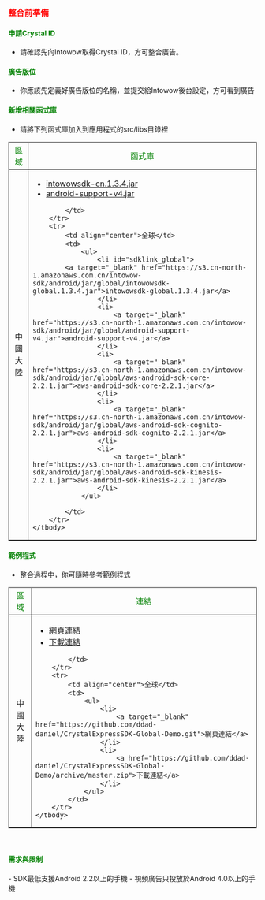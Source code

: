 ﻿﻿<h3 id='before' style='color:red'>整合前準備</h3>

<h4 id='CrystalID' style='color:green'>申請Crystal ID</h4>

- 請確認先向Intowow取得Crystal ID，方可整合廣告。

<h4 id='placement' style='color:green'>廣告版位</h4>

- 你應該先定義好廣告版位的名稱，並提交給Intowow後台設定，方可看到廣告

<h4 id='import' style='color:green'>新增相關函式庫</h4>

- 請將下列函式庫加入到應用程式的src/libs目錄裡
<p/>


<table border="1">
	<thead>
		<tr>
			<td align="center" style='color:green'>區域</td><td align="center" style='color:green'>函式庫</td>
		</tr>
	</thead>
	<tbody>
		<tr>
			<td align="center">中國大陸</td>
			<td>
				<ul>
					<li id="sdklink_cn">
			<a target="_blank" href="https://s3.cn-north-1.amazonaws.com.cn/intowow-sdk/android/jar/cn/intowowsdk-cn.1.3.4.jar">intowowsdk-cn.1.3.4.jar</a>
					</li>
					<li>
						<a target="_blank" href="https://s3.cn-north-1.amazonaws.com.cn/intowow-sdk/android/jar/android-support-v4.jar">android-support-v4.jar</a>
					</li>
				</ul>
				
			</td>
		</tr>
		<tr>
			<td align="center">全球</td>
			<td>
				<ul>
					<li id="sdklink_global">
			<a target="_blank" href="https://s3.cn-north-1.amazonaws.com.cn/intowow-sdk/android/jar/global/intowowsdk-global.1.3.4.jar">intowowsdk-global.1.3.4.jar</a>
					</li>
					<li>
						<a target="_blank" href="https://s3.cn-north-1.amazonaws.com.cn/intowow-sdk/android/jar/global/android-support-v4.jar">android-support-v4.jar</a>
					</li>
					<li>
						<a target="_blank" href="https://s3.cn-north-1.amazonaws.com.cn/intowow-sdk/android/jar/global/aws-android-sdk-core-2.2.1.jar">aws-android-sdk-core-2.2.1.jar</a>
					</li>
					<li>
						<a target="_blank" href="https://s3.cn-north-1.amazonaws.com.cn/intowow-sdk/android/jar/global/aws-android-sdk-cognito-2.2.1.jar">aws-android-sdk-cognito-2.2.1.jar</a>
					</li>
					<li>
						<a target="_blank" href="https://s3.cn-north-1.amazonaws.com.cn/intowow-sdk/android/jar/global/aws-android-sdk-kinesis-2.2.1.jar">aws-android-sdk-kinesis-2.2.1.jar</a>
					</li>
				</ul>
				
			</td>
		</tr>
	</tbody>
</table>
<p/>

	
<h4 id='import' style='color:green'>範例程式</h4>

- 整合過程中，你可隨時參考範例程式
<p/>


<table border="1">
	<thead>
		<tr>
			<td align="center" style='color:green'>區域</td><td align="center" style='color:green'>連結</td>
		</tr>
	</thead>
	<tbody>
		<tr>
			<td align="center">中國大陸</td>
			<td>
				<ul>
					<li>
						<a target="_blank" href="https://github.com/ddad-daniel/CrystalExpressSDK-CN-Demo.git">網頁連結</a>
					</li>
					<li>
						<a href="https://github.com/ddad-daniel/CrystalExpressSDK-CN-Demo/archive/master.zip">下載連結</a>
					</li>
				</ul>
				
			</td>
		</tr>
		<tr>
			<td align="center">全球</td>
			<td>
				<ul>
					<li>
						<a target="_blank" href="https://github.com/ddad-daniel/CrystalExpressSDK-Global-Demo.git">網頁連結</a>
					</li>
					<li>
						<a href="https://github.com/ddad-daniel/CrystalExpressSDK-Global-Demo/archive/master.zip">下載連結</a>
					</li>
				</ul>
			</td>
		</tr>
	</tbody>
</table>
<p/>



<br/>


<h4 id='import' style='color:green'>需求與限制</h4>
- SDK最低支援Android 2.2以上的手機
- 視頻廣告只投放於Android 4.0以上的手機
